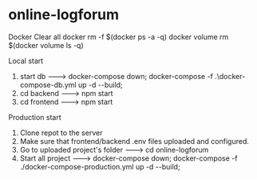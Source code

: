 # online-logforum
Docker Clear all
docker rm -f $(docker ps -a -q)
docker volume rm $(docker volume ls -q)


Local start
1. start db ---> docker-compose down; docker-compose -f .\docker-compose-db.yml up -d --build; 
2. cd backend ---> npm start 
3. cd frontend ---> npm start

Production start
1. Clone repot to the server
2. Make sure that frontend/backend .env files uploaded and configured.
3. Go to uploaded project's folder ---> cd online-logforum
4. Start all project ---> docker-compose down; docker-compose -f ./docker-compose-production.yml up -d --build; 
